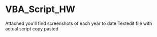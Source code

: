 # VBA_Script_HW

Attached you'll find screenshots of each year to date
Textedit file with actual script copy pasted 
